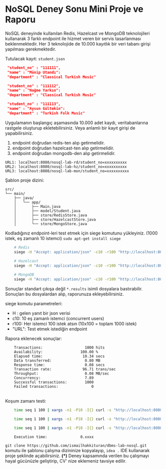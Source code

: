 NoSQL Deney Sonu Mini Proje ve Raporu
=================================

NoSQL deneyinde kullanılan Redis, Hazelcast ve MongoDB teknolojileri kullanarak 3 farklı endpoint ile hizmet veren bir servis tasarlanması beklenmektedir. Her 3 teknolojide de 10.000 kayıtlık bir veri tabanı girişi yapılması gerekmektedir.

Tutulacak kayıt:
`student.json`
```json
 "student_no" : "111111",
 "name" : "Münip Utandı":
 "department" : "Classical Turkish Music"

 "student_no" : "111112",
 "name" : "Nağme Yarkın":
 "department" : "Classical Turkish Music"

 "student_no" : "111113",
 "name" : "Aysun Gültekin":
 "department" : "Turkish Folk Music"
```

Uygulamanın başlangıç aşamasında 10.000 adet kaydı, veritabanlarına rastgele oluşturup ekletebilirsiniz. Veya anlamlı bir kayıt girişi de yapabilirsiniz.

1. endpoint doğrudan redis-ten alıp getirmelidir.
2. endpoint doğrudan hazelcast-ten alıp getirmelidir.
3. endpoint doğrudan mongodb-den alıp getirmelidir.

`URL1: localhost:8080/nosql-lab-rd/student_no=xxxxxxxxxx`\
`URL2: localhost:8080/nosql-lab-hz/student_no=xxxxxxxxxx`\
`URL3: localhost:8080/nosql-lab-mon/student_no=xxxxxxxxxx`


Şablon proje dizini:
```
src/
└── main/
    ├── java/
    │   └── app/
    │       ├── Main.java
    │       ├── model/Student.java
    │       ├── store/RedisStore.java
    │       ├── store/HazelcastStore.java
    │       └── store/MongoStore.java
```

Kodladığınız endpoint-leri test etmek için siege komutunu yükleyiniz. (1000 istek, eş zamanlı 10 istemci)
`sudo apt-get install siege`
```bash
    # Redis
    siege -H "Accept: application/json" -c10 -r100 "http://localhost:8080/nosql-lab-rd/student_no=2025000001"
    
    # Hazelcast
    siege -H "Accept: application/json" -c10 -r100 "http://localhost:8080/nosql-lab-hz/student_no=2025000001"

    # MongoDB
    siege -H "Accept: application/json" -c10 -r100 "http://localhost:8080/nosql-lab-mon/student_no=2025000001"
```
Sonuçlar standart çıkışa değil `*.results` isimli dosyalara bastırabilir. Sonuçları bu dosyalardan alıp, raporunuza ekleyebilirsiniz.

siege komutu parametreleri:
* H : gelen yanıt bir json verisi
* c10: 10 eş zamanlı istemci (concurrent users)
* r100: Her istemci 100 istek atsın (10x100 = toplam 1000 istek)
* "URL": Test etmek istediğin endpoint


Rapora eklenecek sonuçlar:
```
    Transactions:                   1000 hits
    Availability:                 100.00 %
    Elapsed time:                  10.34 secs
    Data transferred:               0.80 MB
    Response time:                  0.08 secs
    Transaction rate:              96.71 trans/sec
    Throughput:                     0.08 MB/sec
    Concurrency:                    7.89
    Successful transactions:        1000
    Failed transactions:               0
```
\
Koşum zamanı testi:
```bash
    time seq 1 100 | xargs -n1 -P10 -I{} curl -s "http://localhost:8080/nosql-lab-rd/student_no=2025000001" > ~/redis.results

    time seq 1 100 | xargs -n1 -P10 -I{} curl -s "http://localhost:8080/nosql-lab-rd/student_no=2025000001" > ~/hz.results

    time seq 1 100 | xargs -n1 -P10 -I{} curl -s "http://localhost:8080/nosql-lab-mon/student_no=2025000001" > ~/mongodb.results
```
```
    Execution time:               0.xxxx
```

`git clone https://github.com/ismailhakkituran/dbms-lab-nosql.git` komutu ile şablonu çalışma dizininize kopyalayıp, `idea .` IDE kullanarak proje şeklinde açabilirsiniz.
**(\*)** Deney kapsamında verilen bu çalışmayı hayal gücünüzle geliştirip, CV' nize eklemeniz tavsiye edilir.


